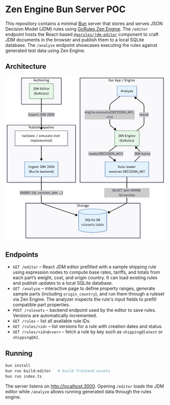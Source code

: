 
# Zen Engine Bun Server POC

This repository contains a minimal [Bun](https://bun.sh/) server that stores and
serves JSON Decision Model (JDM) rules using [GoRules Zen Engine](https://gorules.com/).
The `/editor` endpoint hosts the React-based
[`@gorules/jdm-editor`](https://github.com/gorules/jdm-editor) component to
craft JDM documents in the browser and publish them to a local SQLite database.
The `/analyze` endpoint showcases executing the rules against generated test
data using Zen Engine.

## Architecture
![Architecture](zen-poc.png)

## Endpoints

- `GET /editor` – React JDM editor prefilled with a sample shipping rule using
  expression nodes to compute base rates, tariffs, and totals from each part’s
  weight, cost, and origin country. It can load existing rules and publish
  updates to a local SQLite database.
- `GET /analyze` – interactive page to define property ranges, generate sample
  parts (including `origin_country`), and run them through a ruleset via Zen
  Engine. The analyzer inspects the rule's input fields to prefill compatible
  part properties.
- `POST /rulesets` – backend endpoint used by the editor to save rules. Versions
  are automatically incremented.
- `GET /rules` – list all available rule IDs.
- `GET /rules/<id>` – list versions for a rule with creation dates and status.
- `GET /rules/<id>@<ver>` – fetch a rule by key such as `shipping@latest` or
  `shipping@42`.

## Running

```bash
bun install
bun run build:editor   # build frontend assets
bun run index.ts
```

The server listens on <http://localhost:3000>. Opening `/editor` loads the
JDM editor while `/analyze` allows running generated data through the rules
engine.

